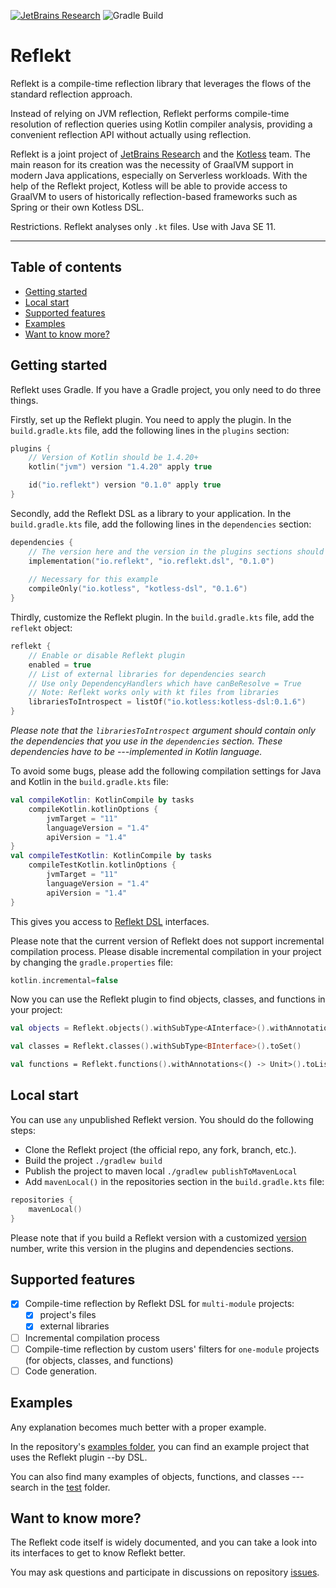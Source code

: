[![JetBrains Research](https://jb.gg/badges/research.svg)](https://confluence.jetbrains.com/display/ALL/JetBrains+on+GitHub)
![Gradle Build](https://github.com/nbirillo/reflekt/workflows/Gradle%20Build/badge.svg?branch=master)

# Reflekt

Reflekt is a compile-time reflection library that leverages the flows of the standard reflection approach.

Instead of relying on JVM reflection, Reflekt performs compile-time resolution of reflection
queries using Kotlin compiler analysis, providing a convenient reflection API without actually
using reflection.

Reflekt is a joint project of [JetBrains Research](https://research.jetbrains.org/) and the [Kotless](https://github.com/JetBrains/kotless) team. 
The main reason for its creation was the necessity of GraalVM support in modern Java applications, 
especially on Serverless workloads. With the help of the Reflekt project, Kotless will be able to provide access to GraalVM to 
users of historically reflection-based frameworks such as Spring or their own Kotless DSL.

Restrictions. Reflekt analyses only `.kt` files. Use with Java SE 11.
___

## Table of contents

- [Getting started](#getting-started)
- [Local start](#local-start)
- [Supported features](#supported-features)
- [Examples](#examples)
- [Want to know more?](#want-to-know-more?)

## Getting started

Reflekt uses Gradle. If you have a Gradle project, you only need to do three things.

Firstly, set up the Reflekt plugin. You need to apply the plugin. In the `build.gradle.kts` file, add the following lines in the `plugins` section:

```kotlin
plugins {
    // Version of Kotlin should be 1.4.20+
    kotlin("jvm") version "1.4.20" apply true

    id("io.reflekt") version "0.1.0" apply true
}
```

Secondly, add the Reflekt DSL as a library to your application. In the `build.gradle.kts` file, add the following lines in the `dependencies` section:

```kotlin
dependencies {
    // The version here and the version in the plugins sections should be equal
    implementation("io.reflekt", "io.reflekt.dsl", "0.1.0")
    
    // Necessary for this example
    compileOnly("io.kotless", "kotless-dsl", "0.1.6")
}
```

Thirdly, customize the Reflekt plugin. In the `build.gradle.kts` file, add the `reflekt` object:

```kotlin
reflekt {
    // Enable or disable Reflekt plugin
    enabled = true
    // List of external libraries for dependencies search
    // Use only DependencyHandlers which have canBeResolve = True
    // Note: Reflekt works only with kt files from libraries
    librariesToIntrospect = listOf("io.kotless:kotless-dsl:0.1.6")
}
```

_Please note that the `librariesToIntrospect` argument should contain only the dependencies 
that you use in the `dependencies` section. These dependencies have to be
---implemented in Kotlin language._ 

To avoid some bugs, please add the following compilation settings for Java and Kotlin in the `build.gradle.kts` file:

```kotlin
val compileKotlin: KotlinCompile by tasks
    compileKotlin.kotlinOptions {
        jvmTarget = "11"
        languageVersion = "1.4"
        apiVersion = "1.4"
}
val compileTestKotlin: KotlinCompile by tasks
    compileTestKotlin.kotlinOptions {
        jvmTarget = "11"
        languageVersion = "1.4"
        apiVersion = "1.4"
}
```

This gives you access to [Reflekt DSL](./reflekt-dsl/src/main/kotlin/io/reflekt/Reflekt.kt) interfaces.

Please note that the current version of Reflekt does not support 
incremental compilation process. Please disable incremental compilation in your 
project by changing the `gradle.properties` file:

```kotlin
kotlin.incremental=false
```

Now you can use the Reflekt plugin to find objects, classes, and functions in your project:

```kotlin
val objects = Reflekt.objects().withSubType<AInterface>().withAnnotations<AInterface>(FirstAnnotation::class, SecondAnnotation::class).toList()

val classes = Reflekt.classes().withSubType<BInterface>().toSet()

val functions = Reflekt.functions().withAnnotations<() -> Unit>().toList()
```

## Local start

You can use `any` unpublished Reflekt version. You should do the following steps:

- Clone the Reflekt project (the official repo, any fork, branch, etc.).
- Build the project `./gradlew build`
- Publish the project to maven local `./gradlew publishToMavenLocal`
- Add `mavenLocal()` in the repositories section in the `build.gradle.kts` file:

```kotlin
repositories {
    mavenLocal()
}
```

Please note that if you build a Reflekt version with a customized 
[version](https://github.com/JetBrains-Research/reflekt/blob/master/build.gradle.kts#L4) number,
write this version in the plugins and dependencies sections.

## Supported features

- [x] Compile-time reflection by Reflekt DSL 
  for `multi-module` projects:
    - [x] project's files
    - [x] external libraries
- [ ] Incremental compilation process
- [ ] Compile-time reflection by custom users' filters for `one-module` projects (for objects, classes, and functions)
- [ ] Code generation.

## Examples

Any explanation becomes much better with a proper example.

In the repository's [examples folder](./examples), you can find an example project 
that uses the Reflekt plugin --by DSL.

You can also find many examples of objects, functions, and classes ---search in 
the [test](./reflekt-plugin/src/test) folder.

## Want to know more?

The Reflekt code itself is widely documented, 
and you can take a look into its interfaces to get to know Reflekt better.

You may ask questions and participate in discussions on repository [issues](https://github.com/JetBrains-Research/reflekt/issues).
